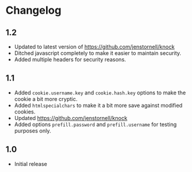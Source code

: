 # Changelog

## 1.2

- Updated to latest version of https://github.com/jenstornell/knock
- Ditched javascript completely to make it easier to maintain security.
- Added multiple headers for security reasons.

## 1.1

- Added `cookie.username.key` and `cookie.hash.key` options to make the cookie a bit more cryptic.
- Added `htmlspecialchars` to make it a bit more save against modified cookies.
- Updated https://github.com/jenstornell/knock
- Added options `prefill.password` and `prefill.username` for testing purposes only.

## 1.0

- Initial release